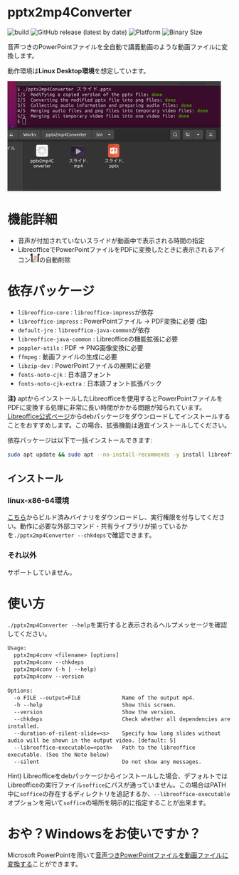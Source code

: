 # pptx2mp4Converter

![build](https://github.com/t0d4/pptx2mp4Converter/actions/workflows/main.yml/badge.svg)
![GitHub release (latest by date)](https://img.shields.io/github/v/release/t0d4/pptx2mp4Converter?color=yellow&display_name=tag)
![Platform](https://img.shields.io/badge/platform-linux--64-lightgrey)
![Binary Size](https://img.shields.io/github/size/t0d4/pptx2mp4Converter/bin/pptx2mp4Converter?label=Binary%20Size)

音声つきのPowerPointファイルを全自動で講義動画のような動画ファイルに変換します。

動作環境は**Linux Desktop環境**を想定しています。

<p align="left">
    <img src="pics/execution.png" width="480px">
</p>

# 機能詳細

- 音声が付加されていないスライドが動画中で表示される時間の指定
- LibreofficeでPowerPointファイルをPDFに変換したときに表示されるアイコン<img src="pics/audio_icon.png" width="20px">の自動削除

# 依存パッケージ

- `libreoffice-core` : `libreoffice-impress`が依存
- `libreoffice-impress` : PowerPointファイル -> PDF変換に必要 (**注**)
- `default-jre` : `libreoffice-java-common`が依存
- `libreoffice-java-common` : Libreofficeの機能拡張に必要
- `poppler-utils` : PDF -> PNG画像変換に必要
- `ffmpeg` : 動画ファイルの生成に必要
- `libzip-dev` : PowerPointファイルの展開に必要
- `fonts-noto-cjk` : 日本語フォント
- `fonts-noto-cjk-extra` : 日本語フォント拡張パック

**注)** aptからインストールしたLibreofficeを使用するとPowerPointファイルをPDFに変換する処理に非常に長い時間がかかる問題が知られています。[Libreoffice公式ページ](https://ja.libreoffice.org/download/download/)からdebパッケージをダウンロードしてインストールすることをおすすめします。この場合、拡張機能は適宜インストールしてください。

依存パッケージは以下で一括インストールできます:
```bash
sudo apt update && sudo apt --no-install-recommends -y install libreoffice-core libreoffice-impress default-jre libreoffice-java-common poppler-utils ffmpeg libzip-dev fonts-noto-cjk fonts-noto-cjk-extra
```

## インストール

### linux-x86-64環境

[こちら](https://github.com/t0d4/pptx2mp4Converter/releases/latest)からビルド済みバイナリをダウンロードし、実行権限を付与してください。動作に必要な外部コマンド・共有ライブラリが揃っているかを`./pptx2mp4Converter --chkdeps`で確認できます。

### それ以外

サポートしていません。

# 使い方

`./pptx2mp4Converter --help`を実行すると表示されるヘルプメッセージを確認してください。
```
Usage:
  pptx2mp4conv <filename> [options]
  pptx2mp4conv --chkdeps
  pptx2mp4conv (-h | --help)
  pptx2mp4conv --version

Options:
  -o FILE --output=FILE             Name of the output mp4.
  -h --help                         Show this screen.
  --version                         Show the version.
  --chkdeps                         Check whether all dependencies are installed.
  --duration-of-silent-slide=<s>    Specify how long slides without audio will be shown in the output video. [default: 5]
  --libreoffice-executable=<path>   Path to the libreoffice executable. (See the Note below)
  --silent                          Do not show any messages.
```

Hint) Libreofficeをdebパッケージからインストールした場合、デフォルトではLibreofficeの実行ファイル`soffice`にパスが通っていません。この場合はPATH中に`soffice`の存在するディレクトリを追記するか、`--libreoffice-executable`オプションを用いて`soffice`の場所を明示的に指定することが出来ます。

# おや？Windowsをお使いですか？

Microsoft PowerPointを用いて[音声つきPowerPointファイルを動画ファイルに変換する](https://support.microsoft.com/ja-jp/office/%E3%83%97%E3%83%AC%E3%82%BC%E3%83%B3%E3%83%86%E3%83%BC%E3%82%B7%E3%83%A7%E3%83%B3%E3%82%92%E3%83%93%E3%83%87%E3%82%AA%E3%81%AB%E5%A4%89%E6%8F%9B%E3%81%99%E3%82%8B-c140551f-cb37-4818-b5d4-3e30815c3e83)ことができます。

<script src="https://blz-soft.github.io/md_style/release/v1.2/md_style.js" ></script>